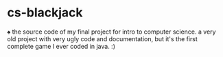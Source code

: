 # cs-blackjack
♠️ the source code of my final project for intro to computer science. a very old project with very ugly code and documentation, but it's the first complete game I ever coded in java. :)
